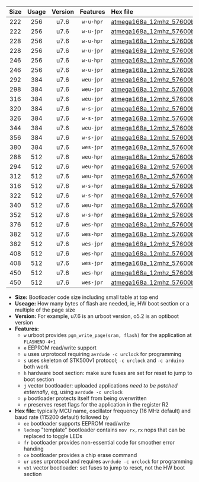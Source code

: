 |Size|Usage|Version|Features|Hex file|
|:-:|:-:|:-:|:-:|:--|
|222|256|u7.6|`w-u-hpr`|[atmega168a_12mhz_57600bps_ur.hex](https://raw.githubusercontent.com/stefanrueger/urboot/main//atmega168a_12mhz_57600bps_ur.hex)|
|222|256|u7.6|`w-u-jpr`|[atmega168a_12mhz_57600bps_ur_vbl.hex](https://raw.githubusercontent.com/stefanrueger/urboot/main//atmega168a_12mhz_57600bps_ur_vbl.hex)|
|228|256|u7.6|`w-u-hpr`|[atmega168a_12mhz_57600bps_lednop_ur.hex](https://raw.githubusercontent.com/stefanrueger/urboot/main//atmega168a_12mhz_57600bps_lednop_ur.hex)|
|228|256|u7.6|`w-u-jpr`|[atmega168a_12mhz_57600bps_lednop_ur_vbl.hex](https://raw.githubusercontent.com/stefanrueger/urboot/main//atmega168a_12mhz_57600bps_lednop_ur_vbl.hex)|
|246|256|u7.6|`w-u-hpr`|[atmega168a_12mhz_57600bps_lednop_fr_ur.hex](https://raw.githubusercontent.com/stefanrueger/urboot/main//atmega168a_12mhz_57600bps_lednop_fr_ur.hex)|
|246|256|u7.6|`w-u-jpr`|[atmega168a_12mhz_57600bps_lednop_fr_ur_vbl.hex](https://raw.githubusercontent.com/stefanrueger/urboot/main//atmega168a_12mhz_57600bps_lednop_fr_ur_vbl.hex)|
|292|384|u7.6|`weu-jpr`|[atmega168a_12mhz_57600bps_ee_ur_vbl.hex](https://raw.githubusercontent.com/stefanrueger/urboot/main//atmega168a_12mhz_57600bps_ee_ur_vbl.hex)|
|298|384|u7.6|`weu-jpr`|[atmega168a_12mhz_57600bps_ee_lednop_ur_vbl.hex](https://raw.githubusercontent.com/stefanrueger/urboot/main//atmega168a_12mhz_57600bps_ee_lednop_ur_vbl.hex)|
|316|384|u7.6|`weu-jpr`|[atmega168a_12mhz_57600bps_ee_lednop_fr_ur_vbl.hex](https://raw.githubusercontent.com/stefanrueger/urboot/main//atmega168a_12mhz_57600bps_ee_lednop_fr_ur_vbl.hex)|
|320|384|u7.6|`w-s-jpr`|[atmega168a_12mhz_57600bps_vbl.hex](https://raw.githubusercontent.com/stefanrueger/urboot/main//atmega168a_12mhz_57600bps_vbl.hex)|
|326|384|u7.6|`w-s-jpr`|[atmega168a_12mhz_57600bps_lednop_vbl.hex](https://raw.githubusercontent.com/stefanrueger/urboot/main//atmega168a_12mhz_57600bps_lednop_vbl.hex)|
|344|384|u7.6|`weu-jpr`|[atmega168a_12mhz_57600bps_ee_lednop_fr_ce_ur_vbl.hex](https://raw.githubusercontent.com/stefanrueger/urboot/main//atmega168a_12mhz_57600bps_ee_lednop_fr_ce_ur_vbl.hex)|
|356|384|u7.6|`w-s-jpr`|[atmega168a_12mhz_57600bps_lednop_fr_vbl.hex](https://raw.githubusercontent.com/stefanrueger/urboot/main//atmega168a_12mhz_57600bps_lednop_fr_vbl.hex)|
|380|384|u7.6|`wes-jpr`|[atmega168a_12mhz_57600bps_ee_vbl.hex](https://raw.githubusercontent.com/stefanrueger/urboot/main//atmega168a_12mhz_57600bps_ee_vbl.hex)|
|288|512|u7.6|`weu-hpr`|[atmega168a_12mhz_57600bps_ee_ur.hex](https://raw.githubusercontent.com/stefanrueger/urboot/main//atmega168a_12mhz_57600bps_ee_ur.hex)|
|294|512|u7.6|`weu-hpr`|[atmega168a_12mhz_57600bps_ee_lednop_ur.hex](https://raw.githubusercontent.com/stefanrueger/urboot/main//atmega168a_12mhz_57600bps_ee_lednop_ur.hex)|
|312|512|u7.6|`weu-hpr`|[atmega168a_12mhz_57600bps_ee_lednop_fr_ur.hex](https://raw.githubusercontent.com/stefanrueger/urboot/main//atmega168a_12mhz_57600bps_ee_lednop_fr_ur.hex)|
|316|512|u7.6|`w-s-hpr`|[atmega168a_12mhz_57600bps.hex](https://raw.githubusercontent.com/stefanrueger/urboot/main//atmega168a_12mhz_57600bps.hex)|
|322|512|u7.6|`w-s-hpr`|[atmega168a_12mhz_57600bps_lednop.hex](https://raw.githubusercontent.com/stefanrueger/urboot/main//atmega168a_12mhz_57600bps_lednop.hex)|
|340|512|u7.6|`weu-hpr`|[atmega168a_12mhz_57600bps_ee_lednop_fr_ce_ur.hex](https://raw.githubusercontent.com/stefanrueger/urboot/main//atmega168a_12mhz_57600bps_ee_lednop_fr_ce_ur.hex)|
|352|512|u7.6|`w-s-hpr`|[atmega168a_12mhz_57600bps_lednop_fr.hex](https://raw.githubusercontent.com/stefanrueger/urboot/main//atmega168a_12mhz_57600bps_lednop_fr.hex)|
|376|512|u7.6|`wes-hpr`|[atmega168a_12mhz_57600bps_ee.hex](https://raw.githubusercontent.com/stefanrueger/urboot/main//atmega168a_12mhz_57600bps_ee.hex)|
|382|512|u7.6|`wes-hpr`|[atmega168a_12mhz_57600bps_ee_lednop.hex](https://raw.githubusercontent.com/stefanrueger/urboot/main//atmega168a_12mhz_57600bps_ee_lednop.hex)|
|382|512|u7.6|`wes-jpr`|[atmega168a_12mhz_57600bps_ee_lednop_vbl.hex](https://raw.githubusercontent.com/stefanrueger/urboot/main//atmega168a_12mhz_57600bps_ee_lednop_vbl.hex)|
|408|512|u7.6|`wes-hpr`|[atmega168a_12mhz_57600bps_ee_lednop_fr.hex](https://raw.githubusercontent.com/stefanrueger/urboot/main//atmega168a_12mhz_57600bps_ee_lednop_fr.hex)|
|408|512|u7.6|`wes-jpr`|[atmega168a_12mhz_57600bps_ee_lednop_fr_vbl.hex](https://raw.githubusercontent.com/stefanrueger/urboot/main//atmega168a_12mhz_57600bps_ee_lednop_fr_vbl.hex)|
|450|512|u7.6|`wes-hpr`|[atmega168a_12mhz_57600bps_ee_lednop_fr_ce.hex](https://raw.githubusercontent.com/stefanrueger/urboot/main//atmega168a_12mhz_57600bps_ee_lednop_fr_ce.hex)|
|450|512|u7.6|`wes-jpr`|[atmega168a_12mhz_57600bps_ee_lednop_fr_ce_vbl.hex](https://raw.githubusercontent.com/stefanrueger/urboot/main//atmega168a_12mhz_57600bps_ee_lednop_fr_ce_vbl.hex)|

- **Size:** Bootloader code size including small table at top end
- **Useage:** How many bytes of flash are needed, ie, HW boot section or a multiple of the page size
- **Version:** For example, u7.6 is an urboot version, o5.2 is an optiboot version
- **Features:**
  + `w` urboot provides `pgm_write_page(sram, flash)` for the application at `FLASHEND-4+1`
  + `e` EEPROM read/write support
  + `u` uses urprotocol requiring `avrdude -c urclock` for programming
  + `s` uses skeleton of STK500v1 protocol; `-c urclock` and `-c arduino` both work
  + `h` hardware boot section: make sure fuses are set for reset to jump to boot section
  + `j` vector bootloader: uploaded applications *need to be patched externally*, eg, using `avrdude -c urclock`
  + `p` bootloader protects itself from being overwritten
  + `r` preserves reset flags for the application in the register R2
- **Hex file:** typically MCU name, oscillator frequency (16 MHz default) and baud rate (115200 default) followed by
  + `ee` bootloader supports EEPROM read/write
  + `lednop` "template" bootloader contains `mov rx,rx` nops that can be replaced to toggle LEDs
  + `fr` bootloader provides non-essential code for smoother error handing
  + `ce` bootloader provides a chip erase command
  + `ur` uses urprotocol and requires `avrdude -c urclock` for programming
  + `vbl` vector bootloader: set fuses to jump to reset, not the HW boot section
